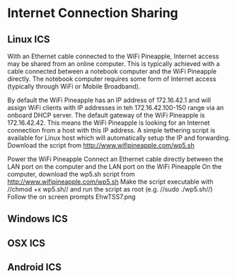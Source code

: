 # Internet Connection Sharing

## Linux ICS

With an Ethernet cable connected to the WiFi Pineapple, Internet access may be shared from an online computer. This is typically achieved with a cable connected between a notebook computer and the WiFi Pineapple directly. The notebook computer requires some form of Internet access (typically through WiFi or Mobile Broadband).

By default the WiFi Pineapple has an IP address of 172.16.42.1 and will assign WiFi clients with IP addresses in teh 172.16.42.100-150 range via an onboard DHCP server. The default gateway of the WiFi Pineapple is 172.16.42.42. This means the WiFi Pineapple is looking for an Internet connection from a host with this IP address. A simple tethering script is available for Linux host which will automatically setup the IP and forwarding. Download the script from http://www.wifipineapple.com/wp5.sh

Power the WiFi Pineapple
Connect an Ethernet cable directly between the LAN port on the computer and the LAN port on the WiFi Pineapple
On the computer, download the wp5.sh script from http://www.wifipineapple.com/wp5.sh
Make the script executable with //chmod +x wp5.sh// and run the script as root (e.g. //sudo ./wp5.sh//)
Follow the on screen prompts
EhwTSS7.png

## Windows ICS

## OSX ICS

## Android ICS